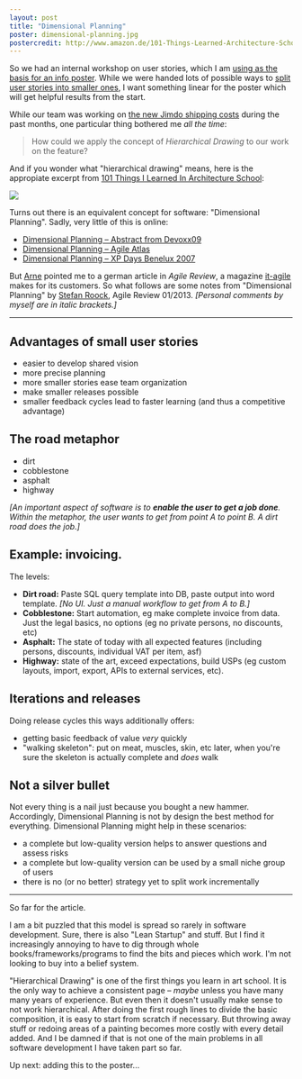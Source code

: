 ```yaml
---
layout: post
title: "Dimensional Planning"
poster: dimensional-planning.jpg
postercredit: http://www.amazon.de/101-Things-Learned-Architecture-School/dp/0262062666/
---
```


So we had an internal workshop on user stories, which I am [using as the basis for an info poster](http://filtercake.tumblr.com/post/82007941296/prototype-of-an-info-poster-on-user-stories-based). While we were handed lots of possible ways to [split user stories into smaller ones](https://encrypted.google.com/search?hl=en&q=how%20to%20split%20user%20stories), I want something linear for the poster which will get helpful results from the start.

While our team was working on [the new Jimdo shipping costs](http://blog.jimdo.com/new-shipping-cost-options/) during the past months, one particular thing bothered me *all the time*:

> How could we apply the concept of *Hierarchical Drawing* to our work on the feature?

And if you wonder what "hierarchical drawing" means, here is the appropiate excerpt from [101 Things I Learned  In Architecture School](http://www.amazon.de/101-Things-Learned-Architecture-School/dp/0262062666/):

![]({{site.baseurl}}/images/2014/hierarchical-drawing.jpg)

Turns out there is an equivalent concept for software: "Dimensional Planning". Sadly, very little of this is online:

- [Dimensional Planning – Abstract from Devoxx09](http://www.devoxx.com/display/DV09/Dimensional+Planning)
- [Dimensional Planning – Agile Atlas](http://agileatlas.org/articles/item/dimensional-planning)
- [Dimensional Planning – XP Days Benelux 2007](http://www.xpday.net/Xpday2007/session/DimensionalPlanning.html)

But [Arne](https://twitter.com/arneroock) pointed me to a german article in *Agile Review*, a magazine [it-agile](http://www.it-agile.de/) makes for its customers. So what follows are some notes from "Dimensional Planning" by [Stefan Roock](https://twitter.com/StefanRoock), Agile Review 01/2013. *[Personal comments by myself are in italic brackets.]*

---

## Advantages of small user stories
- easier to develop shared vision
- more precise planning
- more smaller stories ease team organization
- make smaller releases possible
- smaller feedback cycles lead to faster learning (and thus a competitive advantage)

## The road metaphor

- dirt
- cobblestone
- asphalt
- highway

*[An important aspect of software is to **enable the user to get a job done**. Within the metaphor, the user wants to get from point A to point B. A dirt road does the job.]*

## Example: invoicing.

The levels:

- **Dirt road:** Paste SQL query template into DB, paste output into word template. *[No UI. Just a manual workflow to get from A to B.]*
- **Cobblestone:** Start automation, eg make complete invoice from data. Just the legal basics, no options (eg no private persons, no discounts, etc)
- **Asphalt:** The state of today with all expected features (including persons, discounts, individual VAT per item, asf)
- **Highway:** state of the art, exceed expectations, build USPs (eg custom layouts, import, export, APIs to external services, etc).

## Iterations and releases

Doing release cycles this ways additionally offers:

- getting basic feedback of value *very* quickly
- "walking skeleton": put on meat, muscles, skin, etc later, when you're sure the skeleton is actually complete and *does* walk

## Not a silver bullet

Not every thing is a nail just because you bought a new hammer. Accordingly, Dimensional Planning is not by design the best method for everything. Dimensional Planning might help in these scenarios:

- a complete but low-quality version helps to answer questions and assess risks
- a complete but low-quality version can be used by a small niche group of users
- there is no (or no better) strategy yet to split work incrementally

---

So far for the article.

I am a bit puzzled that this model is spread so rarely in software development. Sure, there is also "Lean Startup" and stuff. But I find it increasingly annoying to have to dig through whole books/frameworks/programs to find the bits and pieces which work. I'm not looking to buy into a belief system.

"Hierarchical Drawing" is one of the first things you learn in art school. It is the only way to achieve a consistent page – *maybe* unless you have many many years of experience. But even then it doesn't usually make sense to not work hierarchical. After doing the first rough lines to divide the basic composition, it is easy to start from scratch if necessary. But throwing away stuff or redoing areas of a painting becomes more costly with every detail added. And I be damned if that is not one of the main problems in all software development I have taken part so far.

Up next: adding this to the poster...
